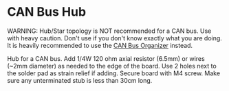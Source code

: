 # CAN Bus Hub

WARNING: Hub/Star topology is NOT recommended for a CAN bus. Use with heavy caution. Don't use if you don't know exactly what you are doing. It is heavily recommended to use the [CAN Bus Organizer](https://github.com/ch98-1/CAN-Bus-Organizer) instead.


Hub for a CAN bus. Add 1/4W 120 ohm axial resistor (6.5mm) or wires (~2mm diameter) as needed to the edge of the board. Use 2 holes next to the solder pad as strain relief if adding. Secure board with M4 screw. Make sure any unterminated stub is less than 30cm long.